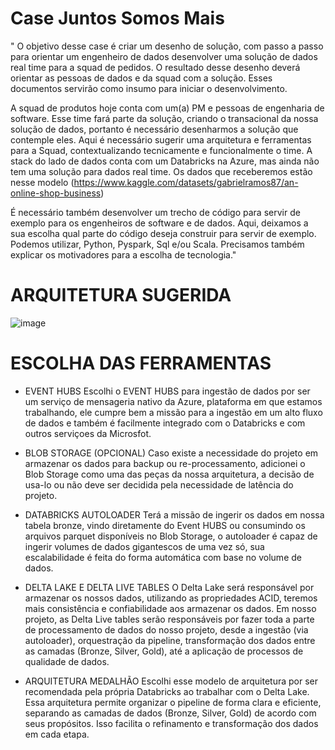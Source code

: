 # Case Juntos Somos Mais 

" O objetivo desse case é criar um desenho de solução, com passo a passo para orientar um engenheiro de dados desenvolver uma solução de dados real time para a squad de pedidos. O resultado desse desenho deverá orientar as pessoas de dados e da squad com a solução. Esses documentos servirão como insumo para iniciar o desenvolvimento.

A squad de produtos hoje conta com um(a) PM e pessoas de engenharia de software. Esse time fará parte da solução, criando o transacional da nossa solução de dados, portanto é necessário desenharmos a solução que contemple eles. Aqui é necessário sugerir uma arquitetura e ferramentas para a Squad, contextualizando tecnicamente e funcionalmente o time. A stack do lado de dados conta com um Databricks na Azure, mas ainda não tem uma solução para dados real time.
Os dados que receberemos estão nesse modelo (https://www.kaggle.com/datasets/gabrielramos87/an-online-shop-business)

É necessário também desenvolver um trecho de código para servir de exemplo para os engenheiros de software e de dados. Aqui, deixamos a sua escolha qual parte do código deseja construir para servir de exemplo. Podemos utilizar, Python, Pyspark, Sql e/ou Scala. Precisamos também explicar os motivadores para a escolha de tecnologia."

# ARQUITETURA SUGERIDA

![image](https://github.com/user-attachments/assets/62a1b30a-6bf9-47f6-bdd1-03a66b84f371)

# ESCOLHA DAS FERRAMENTAS 

- EVENT HUBS
Escolhi o EVENT HUBS para ingestão de dados por ser um serviço de mensageria nativo da Azure, plataforma em que estamos trabalhando, ele cumpre bem a missão para a ingestão em um alto fluxo de dados e também é facilmente integrado com o Databricks e com outros serviçoes da Microsfot.

- BLOB STORAGE (OPCIONAL)
Caso existe a necessidade do projeto em armazenar os dados para backup ou re-processamento, adicionei o Blob Storage como uma das peças da nossa arquitetura, a decisão de usa-lo ou não deve ser decidida pela necessidade de latência do projeto.

- DATABRICKS AUTOLOADER
Terá a missão de ingerir os dados em nossa tabela bronze, vindo diretamente do Event HUBS ou consumindo os arquivos parquet disponíveis no Blob Storage, o autoloader é capaz de ingerir volumes de dados gigantescos de uma vez só, sua escalabilidade é feita do forma automática com base no volume de dados.

 - DELTA LAKE E DELTA LIVE TABLES
O Delta Lake será responsável por armazenar os nossos dados, utilizando as propriedades ACID, teremos mais consistência e confiabilidade aos armazenar os dados. Em nosso projeto, as Delta Live tables serão responsáveis por fazer toda a parte de processamento de dados do nosso projeto, desde a ingestão (via autoloader), orquestração da pipeline, transformação dos dados entre as camadas (Bronze, Silver, Gold), até a aplicação de processos de qualidade de dados.

- ARQUITETURA MEDALHÃO
Escolhi esse modelo de arquitetura por ser recomendada pela própria Databricks ao trabalhar com o Delta Lake. Essa arquitetura permite organizar o pipeline de forma clara e eficiente, separando as camadas de dados (Bronze, Silver, Gold) de acordo com seus propósitos. Isso facilita o refinamento e transformação dos dados em cada etapa.
